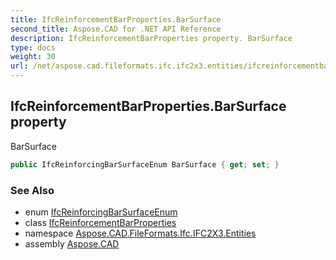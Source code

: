 ```yaml
---
title: IfcReinforcementBarProperties.BarSurface
second_title: Aspose.CAD for .NET API Reference
description: IfcReinforcementBarProperties property. BarSurface
type: docs
weight: 30
url: /net/aspose.cad.fileformats.ifc.ifc2x3.entities/ifcreinforcementbarproperties/barsurface/
---
```

## IfcReinforcementBarProperties.BarSurface property

BarSurface

```csharp
public IfcReinforcingBarSurfaceEnum BarSurface { get; set; }
```

### See Also

* enum [IfcReinforcingBarSurfaceEnum](../../../aspose.cad.fileformats.ifc.ifc2x3.types/ifcreinforcingbarsurfaceenum/)
* class [IfcReinforcementBarProperties](../)
* namespace [Aspose.CAD.FileFormats.Ifc.IFC2X3.Entities](../../ifcreinforcementbarproperties/)
* assembly [Aspose.CAD](../../../)


